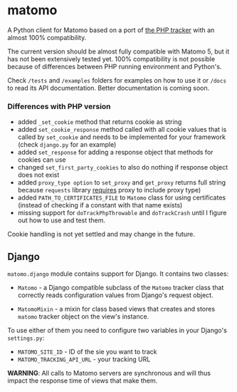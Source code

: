 # matomo

A Python client for Matomo based on a port of 
[the PHP tracker](https://github.com/matomo-org/matomo-php-tracker) with
an almost 100% compatibility.

The current version should be almost fully compatible with Matomo 5, but it has
not been extensively tested yet. 100% compatibility is not possible because of
differences between PHP running environment and Python's.

Check `/tests` and `/examples` folders for examples on how to use it or `/docs`
to read its API documentation. Better documentation is coming soon.

### Differences with PHP version

* added `_set_cookie` method that returns cookie as string
* added `set_cookie_response` method called with all cookie values that is
  called by `set_cookie`  and needs to be implemented for your framework
  (check `django.py` for an example)
* added `set_response` for adding a response object that methods for cookies can
  use
* changed `set_first_party_cookies` to also do nothing if response object does
  not exist
* added `proxy_type option` to `set_proxy` and `get_proxy` returns full string
  because `requests` library
  [requires](https://docs.python-requests.org/en/master/user/advanced/#proxies)
  proxy to include proxy type)
* added `PATH_TO_CERTIFICATES_FILE` to `Matomo` class for using certificates
  (instead of checking if a constant with that name exists)
* missing support for `doTrackPhpThrowable` and `doTrackCrash` until I figure
  out how to use and test them.

Cookie handling is not yet settled and may change in the future.

## Django

`matomo.django` module contains support for Django. It contains two classes:

* `Matomo` - a Django compatible subclass of the `Matomo` tracker class that 
  correctly reads configuration values from Django's request object.

* `MatomoMixin` - a mixin for class based views that creates and stores `matomo`
  tracker object on the view's instance.

To use either of them you need to configure two variables in your Django's
`settings.py`:

* `MATOMO_SITE_ID` - ID of the sie you want to track
* `MATOMO_TRACKING_API_URL` - your tracking URL

**WARNING**: All calls to Matomo servers are synchronous and will thus impact
the response time of views that make them.
